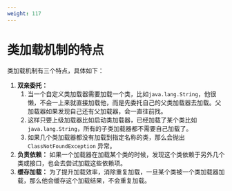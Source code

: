 ```yaml
---
weight: 117
---
```


# 类加载机制的特点

类加载机制有三个特点，具体如下：

1. **双亲委托：**
   1. 当一个自定义类加载器需要加载一个类，比如`java.lang.String`，他很懒，不会一上来就直接加载他，而是先委托自己的父类加载器去加载。父加载器如果发现自己还有父加载器，会一直往前找。
   2. 这样只要上级加载器比如启动类加载器，已经加载了某个类比如`java.lang.String`，所有的子类加载器都不需要自己加载了。
   3. 如果几个类加载器都没有加载到指定名称的类，那么会抛出`ClassNotFoundException` 异常。
2. **负责依赖：** 如果一个加载器在加载某个类的时候，发现这个类依赖于另外几个类或接口，也会去尝试加载这些依赖项。
3. **缓存加载：** 为了提升加载效率，消除重复加载，一旦某个类被一个类加载器加载，那么他会缓存这个加载结果，不会重复加载。
